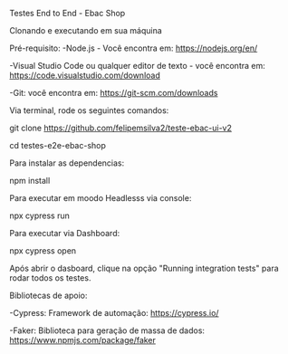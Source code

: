 Testes End to End - Ebac Shop

Clonando e executando em sua máquina

Pré-requisito:
-Node.js - Você encontra em: https://nodejs.org/en/

-Visual Studio Code ou qualquer editor de texto - você encontra em: https://code.visualstudio.com/download

-Git: você encontra em: https://git-scm.com/downloads

Via terminal, rode os seguintes comandos:

git clone https://github.com/felipemsilva2/teste-ebac-ui-v2

cd testes-e2e-ebac-shop

Para instalar as dependencias:

npm install 

Para executar em moodo Headlesss via console:

npx cypress run

Para executar via Dashboard:

npx cypress open 

Após abrir o dasboard, clique na opção "Running integration tests" para rodar todos os testes.

Bibliotecas de apoio:

-Cypress: Framework de automação: https://cypress.io/

-Faker: Biblioteca para geração de massa de dados: https://www.npmjs.com/package/faker
